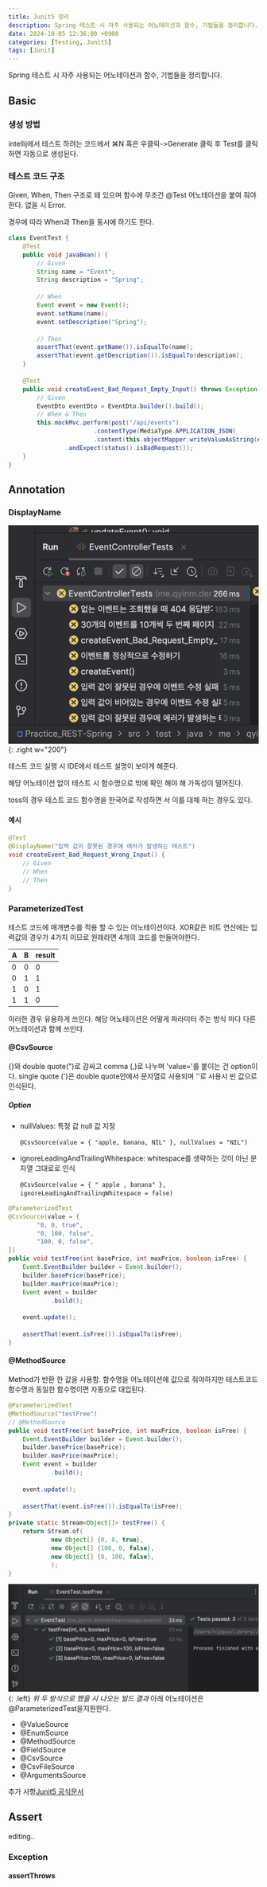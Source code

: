 ```yaml
---
title: Junit5 정리
description: Spring 테스트 시 자주 사용되는 어노테이션과 함수, 기법들을 정리합니다.
date: 2024-10-05 12:36:00 +0900
categories: [Testing, Junit5]
tags: [Junit]
---
```


Spring 테스트 시 자주 사용되는 어노테이션과 함수, 기법들을 정리합니다.
## Basic
### 생성 방법
intellij에서 테스트 하려는 코드에서 ⌘N 혹은 우클릭->Generate 클릭 후 Test를 클릭하면 자동으로 생성된다.
### 테스트 코드 구조
Given, When, Then 구조로 돼 있으며 함수에 무조건 @Test 어노테이션을 붙여 줘야한다. 없을 시 Error.

경우에 따라 When과 Then을 동시에 하기도 한다.
```java
class EventTest {
    @Test
    public void javaBean() {
        // Given
        String name = "Event";
        String description = "Spring";

        // When
        Event event = new Event();
        event.setName(name);
        event.setDescription("Spring");

        // Then
        assertThat(event.getName()).isEqualTo(name);
        assertThat(event.getDescription()).isEqualTo(description);
    }

    @Test
    public void createEvent_Bad_Request_Empty_Input() throws Exception {
        // Given
        EventDto eventDto = EventDto.builder().build();
        // When & Then
        this.mockMvc.perform(post("/api/events")
                        .contentType(MediaType.APPLICATION_JSON)
                        .content(this.objectMapper.writeValueAsString(eventDto)))
                .andExpect(status().isBadRequest());
    }
}
```

## Annotation
### DisplayName
![](/assets/img/post/2024-10-05-Junit5-정리/display-name.png){: .right w="200"}

테스트 코드 실행 시 IDE에서 테스트 설명이 보이게 해준다.

해당 어노테이션 없이 테스트 시 함수명으로 밖에 확인 해야 해 가독성이 떨어진다.

toss의 경우 테스트 코드 함수명을 한국어로 작성하면 서 이를 대체 하는 경우도 있다.
#### 예시
```java
@Test
@DisplayName("입력 값이 잘못된 경우에 에러가 발생하는 테스트")
void createEvent_Bad_Request_Wrong_Input() {
    // Given
    // When
    // Then
}
```

### ParameterizedTest
테스트 코드에 매개변수를 적용 할 수 있는 어노테이션이다. XOR같은 비트 연산에는 입력값의 경우가 4가지 이므로 원래라면 4개의 코드를 만들어야한다.

| A | B | result |
|---|---|--------|
| 0 | 0 | 0      |
| 0 | 1 | 1      |
| 1 | 0 | 1      |
| 1 | 1 | 0      |

이러한 경우 유용하게 쓰인다.
해당 어노테이션은 어떻게 파라미터 주는 방식 마다 다른 어노테이션과 함께 쓰인다.
#### @CsvSource
{}와 double quote(")로 감싸고 comma (,)로 나누며 'value='를 붙이는 건 option이다.
single quote (')은 double quote안에서 문자열로 사용되며 ''로 사용시 빈 값으로 인식된다.

##### Option
- nullValues: 특정 값 null 값 지정 

    `@CsvSource(value = { "apple, banana, NIL" }, nullValues = "NIL")`

- ignoreLeadingAndTrailingWhitespace: whitespace를 생략하는 것이 아닌 문자열 그대로로 인식

    `@CsvSource(value = { " apple , banana" }, ignoreLeadingAndTrailingWhitespace = false)`

```java
@ParameterizedTest
@CsvSource(value = {
        "0, 0, true",
        "0, 100, false",
        "100, 0, false",
})
public void testFree(int basePrice, int maxPrice, boolean isFree) {
    Event.EventBuilder builder = Event.builder();
    builder.basePrice(basePrice);
    builder.maxPrice(maxPrice);
    Event event = builder
            .build();

    event.update();

    assertThat(event.isFree()).isEqualTo(isFree);
}
```
#### @MethodSource
Method가 반환 한 값을 사용함. 함수명을 어노테이션에 값으로 줘야하지만 테스트코드 함수명과 동일한 함수명이면 자동으로 대입된다.

```java
@ParameterizedTest
@MethodSource("testFree")
// @MethodSource
public void testFree(int basePrice, int maxPrice, boolean isFree) {
    Event.EventBuilder builder = Event.builder();
    builder.basePrice(basePrice);
    builder.maxPrice(maxPrice);
    Event event = builder
            .build();

    event.update();

    assertThat(event.isFree()).isEqualTo(isFree);
}
private static Stream<Object[]> testFree() {
    return Stream.of(
            new Object[] {0, 0, true},
            new Object[] {100, 0, false},
            new Object[] {0, 100, false},
            );
}
```
![](/assets/img/post/2024-10-05-Junit5-정리/parameterized-csv-method.png){: .left}
_위 두 방식으로 했을 시 나오는 빌드 결과_
아래 어노테이션은 @ParameterizedTest을지원한다.
- @ValueSource
- @EnumSource
- @MethodSource
- @FieldSource
- @CsvSource
- @CsvFileSource
- @ArgumentsSource

추가 사항[Junit5 공식문서](https://junit.org/junit5/docs/current/user-guide/#writing-tests-parameterized-tests)

## Assert
editing..
### Exception
#### assertThrows